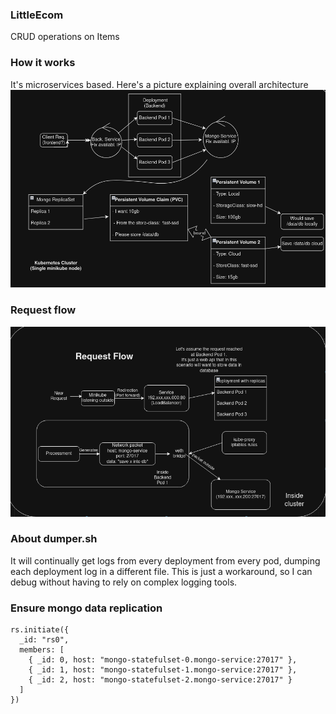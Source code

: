 ### LittleEcom
CRUD operations on Items 

### How it works
It's microservices based. Here's a picture explaining overall architecture
![app_architecture.png](assets/app_architecture.png)

### Request flow
![request_flow.png](assets/request_flow.png)

### About dumper.sh
It will continually get logs from every deployment from every pod, dumping each
deployment log in a different file. This is just a workaround, so I can debug
without having to rely on complex logging tools.

### Ensure mongo data replication
```
rs.initiate({
  _id: "rs0",
  members: [
    { _id: 0, host: "mongo-statefulset-0.mongo-service:27017" },
    { _id: 1, host: "mongo-statefulset-1.mongo-service:27017" },
    { _id: 2, host: "mongo-statefulset-2.mongo-service:27017" }
  ]
})
```
